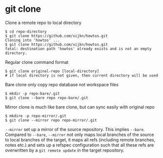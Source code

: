 
# git clone

Clone a remote repo to local directory
```
$ cd repo-directory
$ git clone https://github.com/xijkn/howtos.git
Cloning into 'howtos' ...
$ git clone https://github.com/xijkn/howtos.git   
fatal: destination path 'howtos' already exists and is not an empty directory.
```

Regular clone command format
```
$ git clone original-repo [local-directory]
# if local directory is not given, then current directory will be used
```

Bare clone only copy repo database not workspace files
```
$ mkdir -p repo-bare/.git
$ git clone --bare repo repo-bare/.git
```

Mirror clone is much like bare clone, but can sync easily with original repo
```
$ mkdire -p repo-mirror/.git
$ git clone --mirror repo repo-mirror/.git
```
`--mirror` set up a mirror of the source repository. This implies `--bare`. 
Compared to `--bare`, `--mirror` not only maps local branches of the source to local branches of the target, 
it maps all refs (including remote branches, notes etc.) and sets up a refspec configuration 
such that all these refs are overwritten by a `git remote update` in the target repository.

